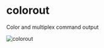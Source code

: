 # colorout

Color and multiplex command output

![colorout](https://cloud.githubusercontent.com/assets/305104/16096768/2214ad76-3353-11e6-8c01-de3c600a9138.gif)
